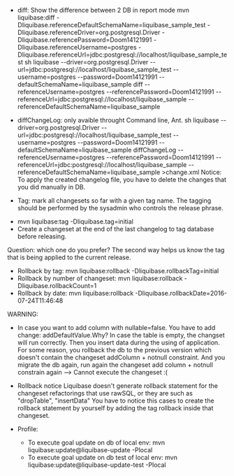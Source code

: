 - diff: Show the difference between 2 DB in report mode
mvn liquibase:diff -Dliquibase.referenceDefaultSchemaName=liquibase_sample_test -Dliquibase.referenceDriver=org.postgresql.Driver -Dliquibase.referencePassword=Doom14121991 -Dliquibase.referenceUsername=postgres -Dliquibase.referenceUrl=jdbc:postgresql://localhost/liquibase_sample_test
sh liquibase --driver=org.postgresql.Driver --url=jdbc:postgresql://localhost/liquibase_sample_test --username=postgres --password=Doom14121991 --defaultSchemaName=liquibase_sample  diff --referenceUsername=postgres --referencePassword=Doom14121991 --referenceUrl=jdbc:postgresql://localhost/liquibase_sample --referenceDefaultSchemaName=liquibase_sample

- diffChangeLog: only avaible throught Command line, Ant.
  sh liquibase --driver=org.postgresql.Driver --url=jdbc:postgresql://localhost/liquibase_sample_test --username=postgres --password=Doom14121991 --defaultSchemaName=liquibase_sample  diffChangeLog --referenceUsername=postgres --referencePassword=Doom14121991 --referenceUrl=jdbc:postgresql://localhost/liquibase_sample --referenceDefaultSchemaName=liquibase_sample >change.xml
  Notice: To apply the created changelog file, you have to delete the changes that you did manually in DB.


- Tag: mark all changesets so far with a given tag name.
The tagging should be performed by the sysadmin who controls the release phrase.
+ mvn liquibase:tag -Dliquibase.tag=initial
+ Create a changeset at the end of the last changelog to tag database before releasing.

Question: which one do you prefer?
The second way helps us know the tag that is being applied to the current release.

- Rollback by tag:
    mvn liquibase:rollback -Dliquibase.rollbackTag=initial
- Rollback by number of changeset:
    mvn liquibase:rollback -Dliquibase.rollbackCount=1
- Rollback by date:
 mvn liquibase:rollback -Dliquibase.rollbackDate=2016-07-24T11:46:48


WARNING: 
- In case you want to add column with nullable=false.
You have to add change: addDefaultValue.Why?
In case the table is empty, the changset will run correctly. Then you insert data during the using of application.
For some reason, you rollback the db to the previous version which doesn't contain the changeset addColumn + notnull constraint.
And you migrate the db again, run again the changeset add column + notnull constrain again
--> Cannot execute the changeset :(

- Rollback notice
    Liquibase doesn't generate rollback statement for the changeset refactorings that use rawSQL, or they are such as "dropTable", "insertData"
    You have to notice this cases to create the rollback statement by yourself by adding the tag rollback inside that changeset.

- Profile:
    + To execute goal update on db of local env:
     mvn liquibase:update@liquibase-update -Plocal
    + To execute goal update on db test of local env:
     mvn liquibase:update@liquibase-update-test  -Plocal
